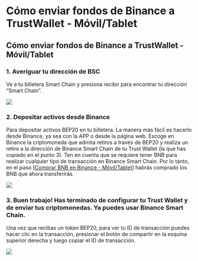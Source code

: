 # Cómo enviar fondos de Binance a TrustWallet - Móvil/Tablet

## Cómo enviar fondos de Binance a TrustWallet - Móvil/Tablet

### 1. Averiguar tu dirección de BSC

Ve a tu billetera Smart Chain y presiona recibir para encontrar tu dirección “Smart Chain”.

![](https://user-images.githubusercontent.com/79335891/108876360-6d403700-75fe-11eb-939b-80df41248836.png)

### 2. Depositar activos desde Binance

Para depositar activos BEP20 en tu billetera. La manera más fácil es hacerlo desde Binance, ya sea con la APP o desde la página web. Escoge en Binance la criptomoneda que admita retiros a través de BEP20 y realiza un retiro a la dirección de Binance Smart Chain de tu Trust Wallet \(la que has copiado en el punto 3\). Ten en cuenta que se requiere tener BNB para realizar cualquier tipo de transacción en Binance Smart Chain. Por lo tanto, en el paso \[[Comprar BNB en Binance - Móvil/Tablet](primeros-pasos-binance-movil-tablet/comprar-bnb-en-binance-movil-tablet.md)\] habrás comprado los BNB que ahora transferirás.

![](https://user-images.githubusercontent.com/79335891/108876361-6dd8cd80-75fe-11eb-8f5d-f54513188d54.png)

### 3. Buen trabajo! Has terminado de configurar tu Trust Wallet y de enviar tus criptomonedas. Ya puedes usar Binance Smart Chain.

Una vez que recibas un token BEP20, para ver tu ID de transacción puedes hacer clic en la transacción, presionar el botón de compartir en la esquina superior derecha y luego copiar el ID de transacción.

![](https://user-images.githubusercontent.com/79335891/108876364-6dd8cd80-75fe-11eb-94c1-88c398870b2d.png)

